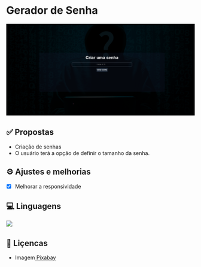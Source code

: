 # Gerador de Senha 
<div style= "margin-top: 8px">
  <img src="img/project.png" alt="Imagem do projeto">
</div>



## ✅ Propostas 

- Criação de senhas
- O usuário terá a opção de definir o tamanho da senha.


## ⚙️ Ajustes e melhorias
- [x] Melhorar a responsividade


## 💻 Linguagens
<a href="https://skillicons.dev">
        <img src="https://skillicons.dev/icons?i=html,css,js"/>
</a>



## 📝 Liçencas 
<ul> 
  <li>Imagem<a href="https://pixabay.com/pt/photos/hacker-silhueta-hack-hackear-3342696/"> Pixabay </a> </li>
</ul>

